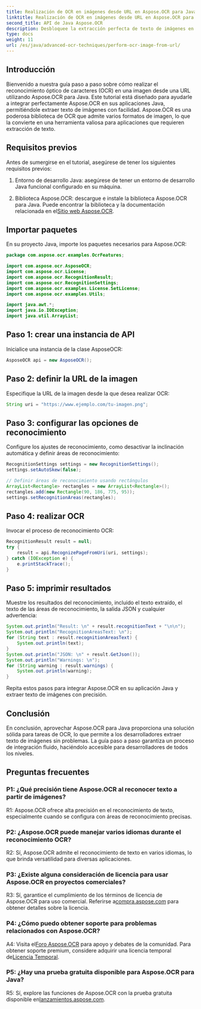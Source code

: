 ```yaml
---
title: Realización de OCR en imágenes desde URL en Aspose.OCR para Java
linktitle: Realización de OCR en imágenes desde URL en Aspose.OCR para Java
second_title: API de Java Aspose.OCR
description: Desbloquee la extracción perfecta de texto de imágenes en Java con Aspose.OCR. OCR de alta precisión con fácil integración.
type: docs
weight: 11
url: /es/java/advanced-ocr-techniques/perform-ocr-image-from-url/
---
```

## Introducción

Bienvenido a nuestra guía paso a paso sobre cómo realizar el reconocimiento óptico de caracteres (OCR) en una imagen desde una URL utilizando Aspose.OCR para Java. Este tutorial está diseñado para ayudarle a integrar perfectamente Aspose.OCR en sus aplicaciones Java, permitiéndole extraer texto de imágenes con facilidad. Aspose.OCR es una poderosa biblioteca de OCR que admite varios formatos de imagen, lo que la convierte en una herramienta valiosa para aplicaciones que requieren extracción de texto.

## Requisitos previos

Antes de sumergirse en el tutorial, asegúrese de tener los siguientes requisitos previos:

1. Entorno de desarrollo Java: asegúrese de tener un entorno de desarrollo Java funcional configurado en su máquina.

2.  Biblioteca Aspose.OCR: descargue e instale la biblioteca Aspose.OCR para Java. Puede encontrar la biblioteca y la documentación relacionada en el[Sitio web Aspose.OCR](https://reference.aspose.com/ocr/java/).

## Importar paquetes

En su proyecto Java, importe los paquetes necesarios para Aspose.OCR:

```java
package com.aspose.ocr.examples.OcrFeatures;

import com.aspose.ocr.AsposeOCR;
import com.aspose.ocr.License;
import com.aspose.ocr.RecognitionResult;
import com.aspose.ocr.RecognitionSettings;
import com.aspose.ocr.examples.License.SetLicense;
import com.aspose.ocr.examples.Utils;

import java.awt.*;
import java.io.IOException;
import java.util.ArrayList;
```

## Paso 1: crear una instancia de API

Inicialice una instancia de la clase AsposeOCR:

```java
AsposeOCR api = new AsposeOCR();
```

## Paso 2: definir la URL de la imagen

Especifique la URL de la imagen desde la que desea realizar OCR:

```java
String uri = "https://www.ejemplo.com/tu-imagen.png";
```

## Paso 3: configurar las opciones de reconocimiento

Configure los ajustes de reconocimiento, como desactivar la inclinación automática y definir áreas de reconocimiento:

```java
RecognitionSettings settings = new RecognitionSettings();
settings.setAutoSkew(false);

// Definir áreas de reconocimiento usando rectángulos
ArrayList<Rectangle> rectangles = new ArrayList<Rectangle>();
rectangles.add(new Rectangle(90, 186, 775, 95));
settings.setRecognitionAreas(rectangles);
```

## Paso 4: realizar OCR

Invocar el proceso de reconocimiento OCR:

```java
RecognitionResult result = null;
try {
    result = api.RecognizePageFromUri(uri, settings);
} catch (IOException e) {
    e.printStackTrace();
}
```

## Paso 5: imprimir resultados

Muestre los resultados del reconocimiento, incluido el texto extraído, el texto de las áreas de reconocimiento, la salida JSON y cualquier advertencia:

```java
System.out.println("Result: \n" + result.recognitionText + "\n\n");
System.out.println("RecognitionAreasText: \n");
for (String text : result.recognitionAreasText) {
    System.out.println(text);
}
System.out.println("JSON: \n" + result.GetJson());
System.out.println("Warnings: \n");
for (String warning : result.warnings) {
    System.out.println(warning);
}
```

Repita estos pasos para integrar Aspose.OCR en su aplicación Java y extraer texto de imágenes con precisión.

## Conclusión

En conclusión, aprovechar Aspose.OCR para Java proporciona una solución sólida para tareas de OCR, lo que permite a los desarrolladores extraer texto de imágenes sin problemas. La guía paso a paso garantiza un proceso de integración fluido, haciéndolo accesible para desarrolladores de todos los niveles.

## Preguntas frecuentes

### P1: ¿Qué precisión tiene Aspose.OCR al reconocer texto a partir de imágenes?

R1: Aspose.OCR ofrece alta precisión en el reconocimiento de texto, especialmente cuando se configura con áreas de reconocimiento precisas.

### P2: ¿Aspose.OCR puede manejar varios idiomas durante el reconocimiento OCR?

R2: Sí, Aspose.OCR admite el reconocimiento de texto en varios idiomas, lo que brinda versatilidad para diversas aplicaciones.

### P3: ¿Existe alguna consideración de licencia para usar Aspose.OCR en proyectos comerciales?

R3: Sí, garantice el cumplimiento de los términos de licencia de Aspose.OCR para uso comercial. Referirse a[compra.aspose.com](https://purchase.aspose.com/buy) para obtener detalles sobre la licencia.

### P4: ¿Cómo puedo obtener soporte para problemas relacionados con Aspose.OCR?

 A4: Visita el[Foro Aspose.OCR](https://forum.aspose.com/c/ocr/16) para apoyo y debates de la comunidad. Para obtener soporte premium, considere adquirir una licencia temporal de[Licencia Temporal](https://purchase.aspose.com/temporary-license/).

### P5: ¿Hay una prueba gratuita disponible para Aspose.OCR para Java?

 R5: Sí, explore las funciones de Aspose.OCR con la prueba gratuita disponible en[lanzamientos.aspose.com](https://releases.aspose.com/).
